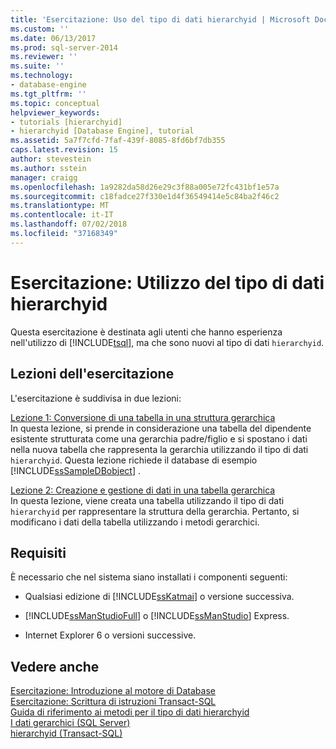```yaml
---
title: 'Esercitazione: Uso del tipo di dati hierarchyid | Microsoft Docs'
ms.custom: ''
ms.date: 06/13/2017
ms.prod: sql-server-2014
ms.reviewer: ''
ms.suite: ''
ms.technology:
- database-engine
ms.tgt_pltfrm: ''
ms.topic: conceptual
helpviewer_keywords:
- tutorials [hierarchyid]
- hierarchyid [Database Engine], tutorial
ms.assetid: 5a7f7cfd-7faf-439f-8085-8fd6bf7db355
caps.latest.revision: 15
author: stevestein
ms.author: sstein
manager: craigg
ms.openlocfilehash: 1a9282da58d26e29c3f88a005e72fc431bf1e57a
ms.sourcegitcommit: c18fadce27f330e1d4f36549414e5c84ba2f46c2
ms.translationtype: MT
ms.contentlocale: it-IT
ms.lasthandoff: 07/02/2018
ms.locfileid: "37168349"
---
```

# <a name="tutorial-using-the-hierarchyid-data-type"></a>Esercitazione: Utilizzo del tipo di dati hierarchyid
  Questa esercitazione è destinata agli utenti che hanno esperienza nell'utilizzo di [!INCLUDE[tsql](../../includes/tsql-md.md)], ma che sono nuovi al tipo di dati `hierarchyid`.  
  
## <a name="what-you-will-learn"></a>Lezioni dell'esercitazione  
 L'esercitazione è suddivisa in due lezioni:  
  
 [Lezione 1: Conversione di una tabella in una struttura gerarchica](lesson-1-converting-a-table-to-a-hierarchical-structure.md)  
 In questa lezione, si prende in considerazione una tabella del dipendente esistente strutturata come una gerarchia padre/figlio e si spostano i dati nella nuova tabella che rappresenta la gerarchia utilizzando il tipo di dati `hierarchyid`. Questa lezione richiede il database di esempio [!INCLUDE[ssSampleDBobject](../../includes/sssampledbobject-md.md)] .  
  
 [Lezione 2: Creazione e gestione di dati in una tabella gerarchica](lesson-2-creating-and-managing-data-in-a-hierarchical-table.md)  
 In questa lezione, viene creata una tabella utilizzando il tipo di dati `hierarchyid` per rappresentare la struttura della gerarchia. Pertanto, si modificano i dati della tabella utilizzando i metodi gerarchici.  
  
## <a name="requirements"></a>Requisiti  
 È necessario che nel sistema siano installati i componenti seguenti:  
  
-   Qualsiasi edizione di [!INCLUDE[ssKatmai](../../includes/sskatmai-md.md)] o versione successiva.  
  
-   [!INCLUDE[ssManStudioFull](../../includes/ssmanstudiofull-md.md)] o [!INCLUDE[ssManStudio](../../includes/ssmanstudio-md.md)] Express.  
  
-   Internet Explorer 6 o versioni successive.  
  
## <a name="see-also"></a>Vedere anche  
 [Esercitazione: Introduzione al motore di Database](../tutorial-getting-started-with-the-database-engine.md)   
 [Esercitazione: Scrittura di istruzioni Transact-SQL](../../t-sql/tutorial-writing-transact-sql-statements.md)   
 [Guida di riferimento ai metodi per il tipo di dati hierarchyid](/sql/t-sql/data-types/hierarchyid-data-type-method-reference)   
 [I dati gerarchici &#40;SQL Server&#41;](../hierarchical-data-sql-server.md)   
 [hierarchyid &#40;Transact-SQL&#41;](/sql/t-sql/data-types/hierarchyid-data-type-method-reference)  
  
  
